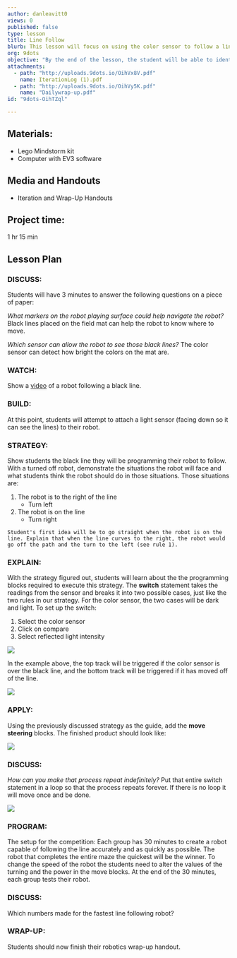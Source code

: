```yaml
---
author: danleavitt0
views: 0
published: false
type: lesson
title: Line Follow
blurb: This lesson will focus on using the color sensor to follow a line on the ground.
org: 9dots
objective: "By the end of the lesson, the student will be able to identify a programming switch statement and discuss the strategy for programming a robot to follow a black line."
attachments: 
  - path: "http://uploads.9dots.io/OihVx8V.pdf"
    name: IterationLog (1).pdf
  - path: "http://uploads.9dots.io/OihVy5K.pdf"
    name: "Dailywrap-up.pdf"
id: "9dots-OihTZql"

---
```


## Materials:
- Lego Mindstorm kit
- Computer with EV3 software

## Media and Handouts
- Iteration and Wrap-Up Handouts

## Project time:
1 hr 15 min

## Lesson Plan

### DISCUSS:
Students will have 3 minutes to answer the following questions on a piece of paper:

_What markers on the robot playing surface could help navigate the robot?_
Black lines placed on the field mat can help the robot to know where to move.

_Which sensor can allow the robot to see those black lines?_
The color sensor can detect how bright the colors on the mat are.

### WATCH:
Show a [video](http://www.youtube.com/watch?v=aJor5MXycoY) of a robot following a black line.

### BUILD:
At this point, students will attempt to attach a light sensor (facing down so it can see the lines) to their robot.

### STRATEGY:
Show students the black line they will be programming their robot to follow. With a turned off robot, demonstrate the situations the robot will face and what students think the robot should do in those situations. Those situations are:

1. The robot is to the right of the line
	- Turn left
2. The robot is on the line
	- Turn right
    
```
Student's first idea will be to go straight when the robot is on the line. Explain that when the line curves to the right, the robot would go off the path and the turn to the left (see rule 1). 
```

### EXPLAIN:
With the strategy figured out, students will learn about the the programming blocks required to execute this strategy. The **switch** statement takes the readings from the sensor and breaks it into two possible cases, just like the two rules in our strategy. For the color sensor, the two cases will be dark and light. To set up the switch:

1. Select the color sensor
2. Click on compare
3. Select reflected light intensity

![](http://uploads.9dots.io/Oiha8uX_md.jpg) 

In the example above, the top track will be triggered if the color sensor is over the black line, and the bottom track will be triggered if it has moved off of the line.

![](http://uploads.9dots.io/Oihrsws_md.jpg) 

### APPLY:
Using the previously discussed strategy as the guide, add the **move steering** blocks. The finished product should look like:

![](http://uploads.9dots.io/Oii19BC_md.jpg) 

### DISCUSS:
_How can you make that process repeat indefinitely?_
Put that entire switch statement in a loop so that the process repeats forever. If there is no loop it will move once and be done.

![](http://uploads.9dots.io/Oihyzmy_md.jpg) 

### PROGRAM:
The setup for the competition: Each group has 30 minutes to create a robot capable of following the line accurately and as quickly as possible. The robot that completes the entire maze the quickest will be the winner. To change the speed of the robot the students need to alter the values of the turning and the power in the move blocks. At the end of the 30 minutes, each group tests their robot.

### DISCUSS:
Which numbers made for the fastest line following robot?

### WRAP-UP:
Students should now finish their robotics wrap-up handout.
